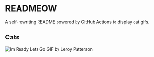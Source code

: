# READMEOW

A self-rewriting README powered by GitHub Actions to display cat gifs.

## Cats

![Im Ready Lets Go GIF by Leroy Patterson](https://media3.giphy.com/media/CjmvTCZf2U3p09Cn0h/200.gif?cid=9acd02dartwygo557q1nx9pyr9mw0mcd1bzks3tyqu8bwh8i&ep=v1_gifs_search&rid=200.gif&ct=g)
